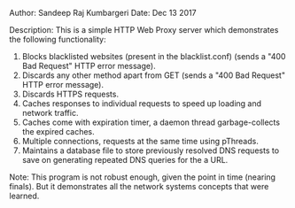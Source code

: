 Author: Sandeep Raj Kumbargeri
Date: Dec 13 2017

Description: This is a simple HTTP Web Proxy server which demonstrates the following functionality:

1. Blocks blacklisted websites (present in the blacklist.conf) (sends a "400 Bad Request" HTTP error message).
2. Discards any other method apart from GET (sends a "400 Bad Request" HTTP error message).
3. Discards HTTPS requests.
4. Caches responses to individual requests to speed up loading and network traffic.
5. Caches come with expiration timer, a daemon thread garbage-collects the expired caches.
6. Multiple connections, requests at the same time using pThreads.
7. Maintains a database file to store previously resolved DNS requests to save on generating repeated DNS queries for the a URL.

Note: This program is not robust enough, given the point in time (nearing finals). But it demonstrates all the network systems concepts that were learned.
